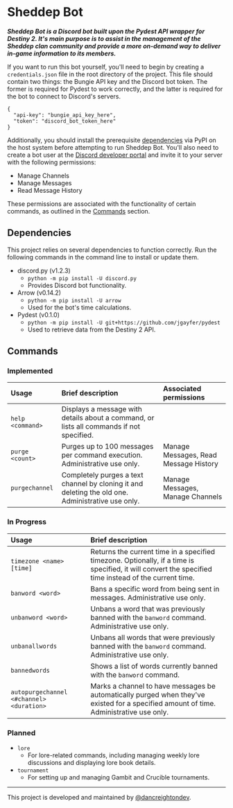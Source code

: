 # Sheddep Bot
***Sheddep Bot is a Discord bot built upon the Pydest API wrapper for Destiny 2. It's main purpose is to assist in the management of the Sheddep clan community and provide a more on-demand way to deliver in-game information to its members.***

If you want to run this bot yourself, you'll need to begin by creating a `credentials.json` file in the root directory of the project. This file should contain two things: the Bungie API key and the Discord bot token. The former is required for Pydest to work correctly, and the latter is required for the bot to connect to Discord's servers.
```
{
  "api-key": "bungie_api_key_here",
  "token": "discord_bot_token_here"
}
```
Additionally, you should install the prerequisite [dependencies](#dependencies) via PyPI on the host system before attempting to run Sheddep Bot. You'll also need to create a bot user at the [Discord developer portal](https://discordapp.com/developers/applications/) and invite it to your server with the following permissions:

* Manage Channels
* Manage Messages
* Read Message History

These permissions are associated with the functionality of certain commands, as outlined in the [Commands](#commands) section.

## Dependencies
This project relies on several dependencies to function correctly. Run the following commands in the command line to install or update them.
* discord.py (v1.2.3)
  * `python -m pip install -U discord.py`
  * Provides Discord bot functionality.
* Arrow (v0.14.2)
  * `python -m pip install -U arrow`
  * Used for the bot's time calculations.
* Pydest (v0.1.0)
  * `python -m pip install -U git+https://github.com/jgayfer/pydest`
  * Used to retrieve data from the Destiny 2 API.

## Commands
### Implemented
|Usage|Brief description|Associated permissions|
|:---|:---|:---|
|`help <command>`|Displays a message with details about a command, or lists all commands if not specified.|
|`purge <count>`|Purges up to 100 messages per command execution. Administrative use only.|Manage Messages, Read Message History|
|`purgechannel`|Completely purges a text channel by cloning it and deleting the old one. Administrative use only.|Manage Messages, Manage Channels|
### In Progress
|Usage|Brief description|
|:---|:---|
|`timezone <name> [time]`|Returns the current time in a specified timezone. Optionally, if a time is specified, it will convert the specified time instead of the current time.|
|`banword <word>`|Bans a specific word from being sent in messages. Administrative use only.|
|`unbanword <word>`|Unbans a word that was previously banned with the `banword` command. Administrative use only.|
|`unbanallwords`|Unbans all words that were previously banned with the `banword` command. Administrative use only.|
|`bannedwords`|Shows a list of words currently banned with the `banword` command.|
|`autopurgechannel <#channel> <duration>`|Marks a channel to have messages be automatically purged when they've existed for a specified amount of time. Administrative use only.|
### Planned
* `lore`
  * For lore-related commands, including managing weekly lore discussions and displaying lore book details.
* `tournament`
  * For setting up and managing Gambit and Crucible tournaments.
---
This project is developed and maintained by [@dancreightondev](https://twitter.com/dancreightondev).
